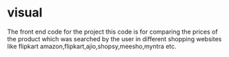 # visual
The front end code for the project
this code is for comparing the prices of the product which was searched by the user in different shopping websites like flipkart amazon,flipkart,ajio,shopsy,meesho,myntra etc.  
